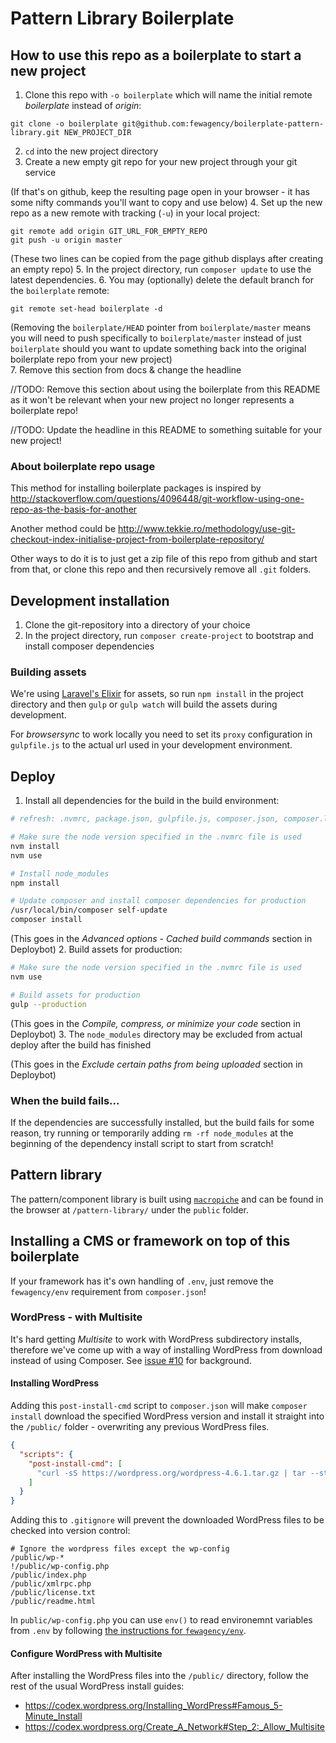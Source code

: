 # Pattern Library Boilerplate

## How to use this repo as a boilerplate to start a new project
1. Clone this repo with `-o boilerplate` which will name the initial remote *boilerplate* instead of *origin*:
  
  ``` shell
  git clone -o boilerplate git@github.com:fewagency/boilerplate-pattern-library.git NEW_PROJECT_DIR
  ```
  
2. `cd` into the new project directory
3. Create a new empty git repo for your new project through your git service 
  
  (If that's on github, keep the resulting page open in your browser -
  it has some nifty commands you'll want to copy and use below)
4. Set up the new repo as a new remote with tracking (`-u`) in your local project:
  
  ``` shell
  git remote add origin GIT_URL_FOR_EMPTY_REPO
  git push -u origin master
  ```
  
  (These two lines can be copied from the page github displays after creating an empty repo)
5. In the project directory, run `composer update` to use the latest dependencies.
6. You may (optionally) delete the default branch for the `boilerplate` remote:
  
  ``` shell
  git remote set-head boilerplate -d
  ```
  
  (Removing the `boilerplate/HEAD` pointer from `boilerplate/master` means you will need to push specifically to
  `boilerplate/master` instead of just `boilerplate` should you want to update something back into the original 
  boilerplate repo from your new project)  
7. Remove this section from docs & change the headline 

  //TODO: Remove this section about using the boilerplate from this README
  as it won't be relevant when your new project no longer represents a boilerplate repo!
  
  //TODO: Update the headline in this README to something suitable for your new project!

### About boilerplate repo usage
This method for installing boilerplate packages is inspired by
http://stackoverflow.com/questions/4096448/git-workflow-using-one-repo-as-the-basis-for-another

Another method could be
http://www.tekkie.ro/methodology/use-git-checkout-index-initialise-project-from-boilerplate-repository/

Other ways to do it is to just get a zip file of this repo from github and start from that,
or clone this repo and then recursively remove all `.git` folders.

## Development installation
1. Clone the git-repository into a directory of your choice
2. In the project directory, run `composer create-project` to bootstrap and install composer dependencies

### Building assets
We're using [Laravel's Elixir](http://laravel.com/docs/elixir) for assets, so run `npm install` in the project directory
and then `gulp` or `gulp watch` will build the assets during development.

For *browsersync* to work locally you need to set its `proxy` configuration in `gulpfile.js` to the
actual url used in your development environment.

## Deploy
1. Install all dependencies for the build in the build environment:
  
  ``` bash
  # refresh: .nvmrc, package.json, gulpfile.js, composer.json, composer.lock
  
  # Make sure the node version specified in the .nvmrc file is used
  nvm install
  nvm use
  
  # Install node_modules
  npm install
  
  # Update composer and install composer dependencies for production
  /usr/local/bin/composer self-update
  composer install
  ```
  
  (This goes in the *Advanced options* - *Cached build commands* section in Deploybot)
2. Build assets for production:

  ``` bash
  # Make sure the node version specified in the .nvmrc file is used
  nvm use
  
  # Build assets for production
  gulp --production
  ```

  (This goes in the *Compile, compress, or minimize your code* section in Deploybot)
3. The `node_modules` directory may be excluded from actual deploy after the build has finished

  (This goes in the *Exclude certain paths from being uploaded* section in Deploybot)

### When the build fails...
If the dependencies are successfully installed, but the build fails for some reason,
try running or temporarily adding `rm -rf node_modules` at the beginning of the dependency install script
to start from scratch!

## Pattern library
The pattern/component library is built using [`macropiche`](https://github.com/fewagency/macropiche)
and can be found in the browser at `/pattern-library/` under the `public` folder. 

## Installing a CMS or framework on top of this boilerplate

If your framework has it's own handling of `.env`, just remove the `fewagency/env` requirement from `composer.json`!

### WordPress - with Multisite
It's hard getting *Multisite* to work with WordPress subdirectory installs,
therefore we've come up with a way of installing WordPress from download instead of using Composer.
See [issue #10](https://github.com/fewagency/boilerplate-pattern-library/issues/10) for background.

#### Installing WordPress
Adding this `post-install-cmd` script to `composer.json` will make `composer install` download the specified
WordPress version and install it straight into the `/public/` folder - overwriting any previous WordPress files.

``` json
{
  "scripts": {
    "post-install-cmd": [
      "curl -sS https://wordpress.org/wordpress-4.6.1.tar.gz | tar --strip-components=1 -xz -C public"
    ]
  }
}
```

Adding this to `.gitignore` will prevent the downloaded WordPress files to be checked into version control:

``` gitignore
# Ignore the wordpress files except the wp-config
/public/wp-*
!/public/wp-config.php
/public/index.php
/public/xmlrpc.php
/public/license.txt
/public/readme.html
```

In `public/wp-config.php` you can use `env()` to read environemnt variables from `.env`
by following [the instructions for `fewagency/env`](https://github.com/fewagency/env). 

#### Configure WordPress with Multisite
After installing the WordPress files into the `/public/` directory, follow the rest of the usual WordPress install guides:

- https://codex.wordpress.org/Installing_WordPress#Famous_5-Minute_Install
- https://codex.wordpress.org/Create_A_Network#Step_2:_Allow_Multisite
